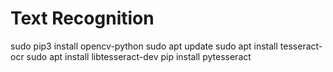 # Text Recognition 

sudo pip3 install opencv-python
sudo apt update
sudo apt install tesseract-ocr
sudo apt install libtesseract-dev
pip install pytesseract
